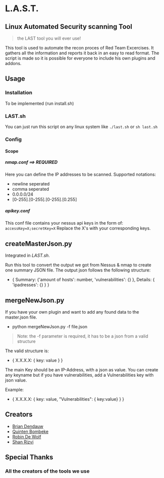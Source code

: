 # L.A.S.T.
## Linux Automated Security scanning Tool
> the LAST tool you will ever use!

This tool is used to automate the recon proces of Red Team Excercises. It gathers all the information and reports it back in an easy to read format. The script is made so it is possible for everyone to include his own plugins and addons.

## Usage
### Installation
To be implemented (run install.sh)

### LAST.sh
You can just run this script on any linux system like `./last.sh` or `sh last.sh`

### Config
#### Scope
##### nmap.conf ==> **REQUIRED**
Here you can define the IP addresses to be scanned.
Supported notations:
- newline seperated
- comma seperated
- 0.0.0.0/24
- [0-255]*.*[0-255]*.*[0-255]*.*[0.255]

##### apikey.conf
This conf file contains your nessus api keys in the form of: `accessKey=X;secretKey=X`
Replace the X's with your corresponding keys.

## createMasterJson.py
Integrated in *LAST.sh*.

Run this tool to convert the output we got from Nessus & nmap to create one summary JSON file.
The output json follows the following structure:
- { Summary: {'amount of hosts': number, 'vulnerabilities': {} }, Details: { 'ipadresses': {} } }

## mergeNewJson.py
If you have your own plugin and want to add any found data to the master.json file.
- python mergeNewJson.py -f file.json

> Note: the -f parameter is required, it has to be a json from a valid structure

The valid structure is:
- { X.X.X.X: { key: value } }

The main Key should be an IP-Address, with a json as value.
You can create any keyname but if you have vulnerabilities, add a Vulnerabilities key with json value.

Example:
- { X.X.X.X: { key: value, "Vulnerabilities": { key:value} } }

## Creators
- [Brian Dendauw](https://github.com/DendauwBrian)
- [Quinten Bombeke](https://github.com/BombekeQuinten)
- [Robin De Wolf](https://github.com/DeWolfRobin)
- [Shan Rizvi](https://github.com/OneTrueKill)

## Special Thanks
### All the creators of the tools we use
